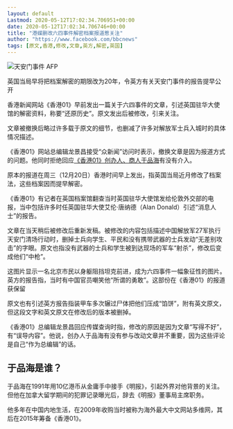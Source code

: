 ```yaml
---
layout: default
Lastmod: 2020-05-12T17:02:34.706951+00:00
date: 2020-05-12T17:02:34.706746+00:00
title: "港媒删改六四事件解密档案报道惹关注"
author: "https://www.facebook.com/bbcnews"
tags: [原文,香港,修改,文章,英方,解密,英国]
---
```


 ![天安门事件](https://images.weserv.nl/?url=https%3A//ichef.bbci.co.uk/news/320/cpsprodpb/96B4/production/_99308583_hi021999427.jpg) AFP 

英国当局早将把档案解密的期限改为20年，令英方有关天安门事件的报告提早公开

香港新闻网站《香港01》早前发出一篇关于六四事件的文章，引述英国驻华大使馆的解密资料，称要“还原历史”。原文发出后被修改，引来关注。

文章被撤换后略过许多载于原文的细节，也删减了许多对解放军士兵入城时的具体情况描述。

《香港01》网站总编辑龙景昌接受“众新闻”访问时表示，撤换文章是因为报道方式的问题。他同时拒绝回应[《香港01》创办人、商人于品海](http://www.bbc.com/zhongwen/simp/china/2014/11/141125_china_media_tycoon)有没有介入。

原本的报道在周三（12月20日）香港时间早上发出，指英国当局近月修改了档案法，这些档案因而提早解密。

《香港01》有记者在英国档案馆翻查当时英国驻华大使馆发给伦敦外交部的电报，当中包括许多时任英国驻华大使艾伦‧唐纳德（Alan Donald）引述“消息人士”的报告。

文章在当天稍后被修改后重新发稿。被修改的内容包括描述中国解放军27军执行天安门清场行动时，删掉士兵向学生、平民和没有携带武器的士兵发动“无差别攻击”的字眼。原文也指没有武器的士兵和学生被到达现场的军车“射杀”，修改后变成他们“中枪”。

这图片显示一名北京市民以身躯阻挡坦克前进，成为六四事件一幅象征性的图片。英方的报告指，当时有中国官员嘲笑他“所谓的勇敢”。这部份在《香港01》的报道获保留

原文也有引述英方报告指装甲车多次辗过尸体把他们压成“馅饼”，附有英文原文，但这段文字和英文原文在修改后的版本被删掉。

《香港01》总编辑龙景昌回应传媒查询时指，修改的原因是因为文章“写得不好”，有“误导内容”。他说，创办人于品海有没有参与改动文章并不重要，因为这些评论是自己“作为总编辑”的话。

于品海是谁？
------

于品海在1991年用10亿港币从金庸手中接手《明报》，引起外界对他背景的关注。但他在加拿大留学期间的犯罪记录曝光后，辞去《明报》董事局主席职务。

他多年在中国内地生活，在2009年收购当时被称为海外最大中文网站多维网，其后在2015年筹备《香港01》。

